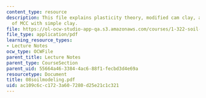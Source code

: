 ```yaml
---
content_type: resource
description: This file explains plasticity theory, modified cam clay, and comparison
  of MCC with simple clay.
file: https://ol-ocw-studio-app-qa.s3.amazonaws.com/courses/1-322-soil-behavior-spring-2005/ac109c6cc1723a607280d25e21c1c321_08soilmodeling.pdf
file_type: application/pdf
learning_resource_types:
- Lecture Notes
ocw_type: OCWFile
parent_title: Lecture Notes
parent_type: CourseSection
parent_uid: 55664a46-3384-4ac6-88f1-fecbd3d4e69a
resourcetype: Document
title: 08soilmodeling.pdf
uid: ac109c6c-c172-3a60-7280-d25e21c1c321
---
```

